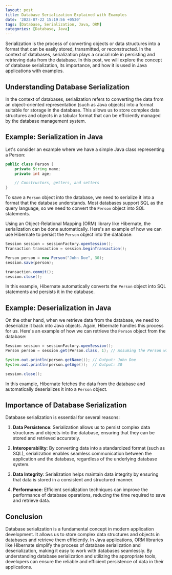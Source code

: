 ```yaml
---
layout: post
title: Database Serialization Explained with Examples
date: '2023-07-22 15:19:56 +0530'
tags: [Database, Serialization, Java, ORM]
categories: [Database, Java]
---
```


Serialization is the process of converting objects or data structures into a format that can be easily stored, transmitted, or reconstructed. In the context of databases, serialization plays a crucial role in persisting and retrieving data from the database. In this post, we will explore the concept of database serialization, its importance, and how it is used in Java applications with examples.

## Understanding Database Serialization

In the context of databases, serialization refers to converting the data from an object-oriented representation (such as Java objects) into a format suitable for storage in the database. This allows us to store complex data structures and objects in a tabular format that can be efficiently managed by the database management system.

## Example: Serialization in Java

Let's consider an example where we have a simple Java class representing a Person:

```java
public class Person {
    private String name;
    private int age;

    // Constructors, getters, and setters
}
```

To save a `Person` object into the database, we need to serialize it into a format that the database understands. Most databases support SQL as the query language, so we need to convert the `Person` object into SQL statements.

Using an Object-Relational Mapping (ORM) library like Hibernate, the serialization can be done automatically. Here's an example of how we can use Hibernate to persist the `Person` object into the database:

```java
Session session = sessionFactory.openSession();
Transaction transaction = session.beginTransaction();

Person person = new Person("John Doe", 30);
session.save(person);

transaction.commit();
session.close();
```

In this example, Hibernate automatically converts the `Person` object into SQL statements and persists it in the database.

## Example: Deserialization in Java

On the other hand, when we retrieve data from the database, we need to deserialize it back into Java objects. Again, Hibernate handles this process for us. Here's an example of how we can retrieve the `Person` object from the database:

```java
Session session = sessionFactory.openSession();
Person person = session.get(Person.class, 1); // Assuming the Person with ID 1 exists

System.out.println(person.getName()); // Output: John Doe
System.out.println(person.getAge());  // Output: 30

session.close();
```

In this example, Hibernate fetches the data from the database and automatically deserializes it into a `Person` object.

## Importance of Database Serialization

Database serialization is essential for several reasons:

1. **Data Persistence**: Serialization allows us to persist complex data structures and objects into the database, ensuring that they can be stored and retrieved accurately.

2. **Interoperability**: By converting data into a standardized format (such as SQL), serialization enables seamless communication between the application and the database, regardless of the underlying database system.

3. **Data Integrity**: Serialization helps maintain data integrity by ensuring that data is stored in a consistent and structured manner.

4. **Performance**: Efficient serialization techniques can improve the performance of database operations, reducing the time required to save and retrieve data.

## Conclusion

Database serialization is a fundamental concept in modern application development. It allows us to store complex data structures and objects in databases and retrieve them efficiently. In Java applications, ORM libraries like Hibernate simplify the process of database serialization and deserialization, making it easy to work with databases seamlessly. By understanding database serialization and utilizing the appropriate tools, developers can ensure the reliable and efficient persistence of data in their applications.